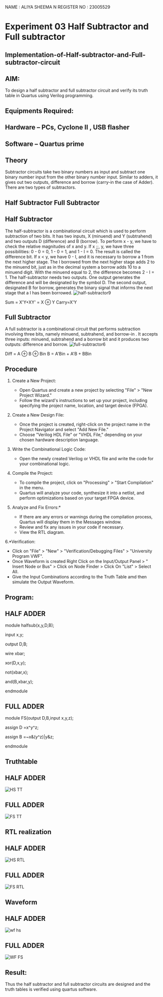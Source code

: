 NAME : ALIYA SHEEMA N
REGISTER NO : 23005529
# Experiment 03 Half Subtractor and Full subtractor
## Implementation-of-Half-subtractor-and-Full-subtractor-circuit
## AIM:
To design a half subtractor and full subtractor circuit and verify its truth table in Quartus using Verilog programming.

## Equipments Required:
## Hardware – PCs, Cyclone II , USB flasher
## Software – Quartus prime
## Theory
Subtractor circuits take two binary numbers as input and subtract one binary number input from the other binary number input. Similar to adders, it gives out two outputs, difference and borrow (carry-in the case of Adder). There are two types of subtractors.

## Half Subtractor Full Subtractor
## Half Subtractor
The half-subtractor is a combinational circuit which is used to perform subtraction of two bits. It has two inputs, X (minuend) and Y (subtrahend) and two outputs D (difference) and B (borrow). To perform x - y, we have to check the relative magnitudes of x and y. If x ;;, y, we have three possibilities: 0 - 0 = 0, 1 - 0 = 1, and 1 - I = 0. The result is called the difference bit. If x < y, we have 0 - I, and it is necessary to borrow a 1 from the next higher stage. The I borrowed from the next higher stage adds 2 to the minuend bit, just as in the decimal system a borrow adds 10 to a minuend digit. With the minuend equal to 2, the difference becomes 2 - I = 1. The half-subtractor needs two outputs. One output generates the difference and will be designated by the symbol D. The second output, designated B for borrow, generates the binary signal that informs the next stage that a I has been borrowed.
![half-subtractor9](https://user-images.githubusercontent.com/36288975/166112538-58c3bc7c-ee5d-4e6a-ac8d-8e8328efe27a.png)


Sum = X'Y+XY' = X ⊕ Y
Carry=X'Y

## Full Subtractor
A full subtractor is a combinational circuit that performs subtraction involving three bits, namely minuend, subtrahend, and borrow-in . It accepts three inputs: minuend, subtrahend and a borrow bit and it produces two outputs: difference and borrow. 
![full-subtractor6](https://user-images.githubusercontent.com/36288975/166112541-24c68359-3de8-4674-ae22-8272ffc385ed.png)


Diff = A ⊕ B ⊕ Bin B = A'Bin + A'B + BBin

## Procedure
1. Create a New Project:
   - Open Quartus and create a new project by selecting "File" > "New Project Wizard."
   - Follow the wizard's instructions to set up your project, including specifying the project name, location, and target device (FPGA).

2. Create a New Design File:
   - Once the project is created, right-click on the project name in the Project Navigator and select "Add New File."
   - Choose "Verilog HDL File" or "VHDL File," depending on your chosen hardware description language.

3. Write the Combinational Logic Code:
   - Open the newly created Verilog or VHDL file and write the code for your combinational logic.
     
4. Compile the Project:
   - To compile the project, click on "Processing" > "Start Compilation" in the menu.
   - Quartus will analyze your code, synthesize it into a netlist, and perform optimizations based on your target FPGA device.

5. Analyze and Fix Errors:*
   - If there are any errors or warnings during the compilation process, Quartus will display them in the Messages window.
   - Review and fix any issues in your code if necessary.
   - View the RTL diagram.

6.*Verification:
   - Click on "File" > "New" > "Verification/Debugging Files" > "University Program VWF".
   - Once Waveform is created Right Click on the Input/Output Panel > " Insert Node or Bus" > Click on Node Finder > Click On "List" > Select All.
   - Give the Input Combinations according to the Truth Table amd then simulate the Output Waveform.


## Program:
## HALF ADDER
module halfsub(x,y,D,B);

input x,y;

output D,B;

wire xbar;

xor(D,x,y);

not(xbar,x);

and(B,xbar,y);

endmodule 

## FULL ADDER
module FS(output D,B,input x,y,z);

assign D =x^y^z;

assign B =~x&(y^z)|y&z;

endmodule 


## Truthtable
## HALF ADDER
![HS TT](https://github.com/23005529/Experiment--03-Half-Subtractor-and-Full-subtractor/assets/139842207/965b5b70-53f4-4578-a222-3384a5aa7083)

## FULL ADDER
![FS TT](https://github.com/23005529/Experiment--03-Half-Subtractor-and-Full-subtractor/assets/139842207/70d57313-c507-44e5-a3ff-9b838c43d172)





##  RTL realization
## HALF ADDER
![HS RTL](https://github.com/23005529/Experiment--03-Half-Subtractor-and-Full-subtractor/assets/139842207/4c8b0f2b-55a6-4fc4-8076-62733539d302)

## FULL ADDER
![FS RTL](https://github.com/23005529/Experiment--03-Half-Subtractor-and-Full-subtractor/assets/139842207/b9fded47-cd47-44e9-a17b-621116c609f1)




## Waveform
## HALF ADDER
![wf hs](https://github.com/23005529/Experiment--03-Half-Subtractor-and-Full-subtractor/assets/139842207/2aa9bcf2-ad11-44fb-91e5-15c2288985db)

## FULL ADDER
![WF FS](https://github.com/23005529/Experiment--03-Half-Subtractor-and-Full-subtractor/assets/139842207/f95a5b44-dcaf-48b1-ba91-6b0c31558f15)


## Result:
Thus the half subtractor and full subtractor circuits are designed and the truth tables is verified using quartus software.
